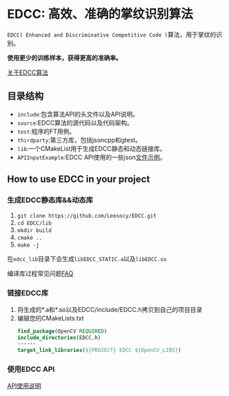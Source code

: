 # EDCC: 高效、准确的掌纹识别算法

`EDCC( Enhanced and Discriminative Competitive Code )`算法，用于掌纹的识别。

**使用更少的训练样本，获得更高的准确率。**

[关于EDCC算法](https://leosocy.github.io/2017/10/18/%E5%85%B3%E4%BA%8EEDCC%E7%AE%97%E6%B3%95/)

## 目录结构

- `include`:包含算法API的头文件以及API说明。
- `source`:EDCC算法的源代码以及代码架构。
- `test`:程序的FT用例。
- `thirdparty`:第三方库，包括jsoncpp和gtest。
- `lib`:一个CMakeList用于生成EDCC静态和动态链接库。
- `APIInputExample`:EDCC API使用的一些json[文件示例](https://github.com/Leosocy/EDCC/tree/master/APIInputExample)。

## How to use EDCC in your project

### 生成EDCC静态库&&动态库

1. `git clone https://github.com/Leosocy/EDCC.git`
1. `cd EDCC/lib`
1. `mkdir build`
1. `cmake ..`
1. `make -j`

在`edcc_lib`目录下会生成`libEDCC_STATIC.a`以及`libEDCC.so`

编译库过程常见问题[FAQ](https://github.com/Leosocy/EDCC/tree/master/lib)

### 链接EDCC库

1. 将生成的\*.a和\*.so以及EDCC/include/EDCC.h拷贝到自己的项目目录
1. 编辑您的CMakeLists.txt
    ```cmake
    find_package(OpenCV REQUIRED)
    include_directories(EDCC.h)
    ······
    target_link_libraries(${PROJECT} EDCC ${OpenCV_LIBS})
    ```

### 使用EDCC API

[API使用说明](https://github.com/Leosocy/EDCC/tree/master/include)

